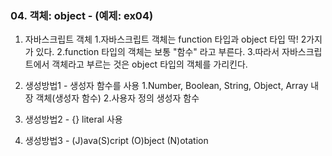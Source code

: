 ### 04. 객체: object - (예제: ex04)

01. 자바스크립트 객체
	1.자바스크립트 객체는 function 타입과 object 타입 딱! 2가지가 있다.
	2.function 타입의 객체는 보통 "함수" 라고 부른다.
	3.따라서 자바스크립트에서 객체라고 부르는 것은 object 타입의 객체를 가리킨다.

02. 생성방법1 - 생성자 함수를 사용
	1.Number, Boolean, String, Object, Array 내장 객체(생성자 함수)
	2.사용자 정의 생성자 함수

03. 생성방법2 - {} literal 사용

04. 생성방법3 - (J)ava(S)cript (O)bject (N)otation